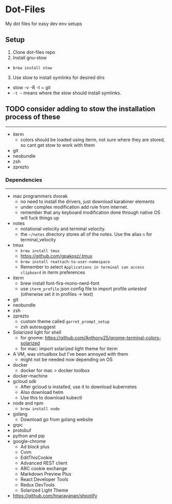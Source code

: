 # Dot-Files
My dot files for easy dev env setups

## Setup
1) Clone dot-files repo
2) Install gnu-stow
  * `brew install stow` 
3) Use stow to install symlinks for desired dirs
  * stow -v -R -t ~ git
  * `-t ~` means where the stow should install symlinks. 



## TODO consider adding to stow the installation process of these
---
* iterm
  * colors should be loaded using iterm, not sure where they are stored, so cant get stow to work with them
* git
* neobundle
* zsh
* zprezto

### Dependencies
---
* mac programmers dvorak
  - no need to install the drivers, just download karabiner elements
  - under complex modification add rule from internet.
  - remember that any keyboard modification done through native OS will fuck things up
* notes
  - notational velocity and terminal velocity.
  - the `~/notes` directory stores all of the notes. Use the alias `n` for terminal_velocity
* tmux
  + `brew install tmux`
  + https://github.com/gpakosz/.tmux
  + `brew install reattach-to-user-namespace`
  + Remember to select `Applications in terminal can access clipboard` in iterm preferences
* iterm
  + brew install font-fira-mono-nerd-font
  + use `iterm_profile` json config file to import profile *untested* (otherwise set it in profiles -> text)
* git
* neobundle
* zsh
* zprezto
  - custom theme called `garret_prompt_setup`
  - zsh autosuggest
* Solarized light for shell
  - for gnome: https://github.com/Anthony25/gnome-terminal-colors-solarized
  - for mac: import solarized light theme for iterm
* A VM, was virtualbox but I've been annoyed with them
  - might not be needed now depending on OS
* docker
  - docker for mac > docker toolbox
* docker-machine
* gcloud sdk
  - After gcloud is installed, use it to download kubernetes
  - Also download helm
  - Use this to download kubectl
* node and npm
  - ```brew install node```
* golang
  - Download go from golang website
* grpc
* protobuf
* python and pip
* google-chrome
  - Ad block plus
  - Cvim
  - EditThisCookie
  - Advanced REST client
  - ARC cookie exchange
  - Markdown Preview Plus
  - React Developer Tools
  - Redux DevTools
  - Solarized Light Theme
* https://github.com/hnarayanan/shpotify
